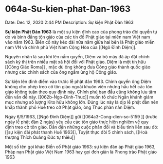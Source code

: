 # 064a-Su-kien-phat-Dan-1963

Date: Dec 12, 2020 2:44 PM
Description: Sự kiện Phật Đản 1963

**Sự kiện Phật Đản 1963** là một sự kiện đỉnh cao của phong trào đòi quyền tự do và bình đẳng tôn giáo của các tín đồ Phật giáo tại miền nam Việt nam vào năm 1963. Biến cố này kéo dài nửa năm giữa hai bên là Phật giáo miền nam VN và chính phủ Việt Nam Cộng Hòa của [[Ngô Đình Diệm]].

Nguyên nhân là sau khi lên nắm quyền, Diệm và bộ máy đã áp đặt chính sách kỳ thị trên nhiều mặt xã hội đối với Phật giáo. Diệm là một tín hữu [[Công Giáo Roma]] , mặc dù ông không đưa Công giáo thành quốc giáo nhưng các chính sách của ông ngầm ủng hộ Công giáo. 

Sự kiện lên đỉnh điểm vào trước lễ phật đản 1963. Chính quyền ông Diệm không cho phép treo cờ tôn giáo ngoài khuôn viên nhưng hầu hết các tôn giáo không tuân theo quy định này. Chính phủ ban đầu cũng không lưu tâm đến vấn đề này. [[062b-Ngo-Dinh-Thuc]] muốn tổ chức Ngân khánh giám mục nhưng số lượng Kito hữu không lớn. Đúng lúc này là dịp lễ phật đản nên khắp thành phố Huế treo cờ Phật giáo, ông Thục phàn nàn Diệm.

Ngày 6/5/1963, [[Ngô Đình Diệm]] gửi [[064a3-Cong-dien-so-5159 ]] (trước ngày lễ phật đản 2 ngày) yêu cầu các tôn giáo thực hiện nghiêm về quy định treo cờ tôn giáo. Dẫn đến những cuộc phản đối và biểu tình liền sau đó: [[sự kiện đài phát thanh Huế 1963]], Tuyệt thực đòi 5 chính sách, [[Hoà thượng Thích Quảng Đức tự thiêu]] 

Một số tên gọi khác Biến cố Phật giáo 1963: sự kiện đàn áp Phật giáo 1963, Pháp nạn Phật giáo Việt Nam 1963 hay gọi đơn giản là Phong trào Phật giáo 1963